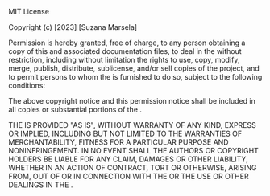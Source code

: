 MIT License

Copyright (c) [2023] [Suzana Marsela]

Permission is hereby granted, free of charge, to any person obtaining a copy of this and associated documentation files, to deal in the without restriction, including without limitation the rights to use, copy, modify, merge, publish, distribute, sublicense, and/or sell copies of the project, and to permit persons to whom the is furnished to do so, subject to the following conditions:

The above copyright notice and this permission notice shall be included in all copies or substantial portions of the .

THE IS PROVIDED "AS IS", WITHOUT WARRANTY OF ANY KIND, EXPRESS OR IMPLIED, INCLUDING BUT NOT LIMITED TO THE WARRANTIES OF MERCHANTABILITY, FITNESS FOR A PARTICULAR PURPOSE AND NONINFRINGEMENT. IN NO EVENT SHALL THE AUTHORS OR COPYRIGHT HOLDERS BE LIABLE FOR ANY CLAIM, DAMAGES OR OTHER LIABILITY, WHETHER IN AN ACTION OF CONTRACT, TORT OR OTHERWISE, ARISING FROM, OUT OF OR IN CONNECTION WITH THE OR THE USE OR OTHER DEALINGS IN THE .
